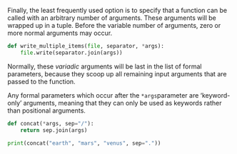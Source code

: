 Finally, the least frequently used option is to specify that a function can be called with an arbitrary number of arguments. 
These arguments will be wrapped up in a tuple.
Before the variable number of arguments, zero or more normal arguments may occur.

```python
def write_multiple_items(file, separator, *args):
    file.write(separator.join(args))
```

Normally, these _variadic_ arguments will be last in the list of formal parameters, because they scoop up all remaining input arguments that are passed to the function. 

Any formal parameters which occur after the `*args`parameter are ‘keyword-only’ arguments, meaning that they can only be used as keywords rather than positional arguments.

```python
def concat(*args, sep="/"):
    return sep.join(args)

print(concat("earth", "mars", "venus", sep="."))
```